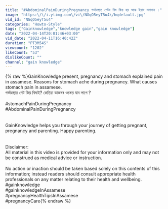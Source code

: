 ```yaml
---
title: "#AbdominalPainDuringPregnancy গৰ্ভাৱস্থাত পেটৰ বিষ কিয় হয় আৰু ইয়াৰ সমাধান ।"
image: "https:\/\/i.ytimg.com\/vi\/NGqO5eyT5u4\/hqdefault.jpg"
vid_id: "NGqO5eyT5u4"
categories: "Howto-Style"
tags: ["Gainknowledge","knowledge gain","gain knowledge"]
date: "2022-04-14T20:01:46+03:00"
vid_date: "2022-04-11T16:40:42Z"
duration: "PT3M54S"
viewcount: "1202"
likeCount: "53"
dislikeCount: ""
channel: "gain knowledge"
---
```

{% raw %}GainKnowledge present, pregnancy and stomach explained pain in assamese. Reasons for stomach ache during pregnancy. What causes stomach pain in assamese. <br />গৰ্ভাৱস্থাত পেট কিয় বিষাই? কেতিয়া ডাক্তৰৰ ওচৰত যাব লাগে ?<br /><br />#stomachPainDuringPregnancy<br />#AbdominalPainDuringPregnancy<br /><br /><br />GainKnowledge helps you through your journey of getting pregnant, pregnancy and parenting. Happy parenting. <br /><br /><br />Disclaimer: <br />All material in this video is provided for your information only and may not be construed as medical advice or instruction. <br /><br />No action or inaction should be taken based solely on this contents of this information; instead readers should consult appropriate health professionals on any matter relating to their health and wellbeing. <br />#gainknowledge <br />#gainknowledgeInAssamese<br />#pregnancyHealthTipsInAssamese<br />#pregnancyCare{% endraw %}
